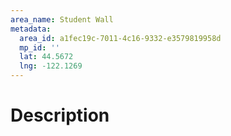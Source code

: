 ```yaml
---
area_name: Student Wall
metadata:
  area_id: a1fec19c-7011-4c16-9332-e3579819958d
  mp_id: ''
  lat: 44.5672
  lng: -122.1269
---
```

# Description
